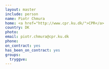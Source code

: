 ```yaml
---
layout: master
include: person
name: Piotr Chmura
home: <a href="http://www.cpr.ku.dk/">CPR</a>
country: DK
photo:
email: piotr.chmura@cpr.ku.dk
phone:
on_contract: yes
has_been_on_contract: yes
groups:
  tryggve:
---
```

